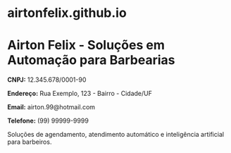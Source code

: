 # airtonfelix.github.io
<!DOCTYPE html>
<html lang="pt-BR">
<head>
  <meta charset="UTF-8">
  <title>Wpp para Barbeiros - Verificação</title>
</head>
<body>
  <h1>Airton Felix - Soluções em Automação para Barbearias</h1>
  <p><strong>CNPJ:</strong> 12.345.678/0001-90</p>
  <p><strong>Endereço:</strong> Rua Exemplo, 123 - Bairro - Cidade/UF</p>
  <p><strong>Email:</strong> airton.99@hotmail.com</p>
  <p><strong>Telefone:</strong> (99) 99999-9999</p>
  <p>Soluções de agendamento, atendimento automático e inteligência artificial para barbeiros.</p>
</body>
</html>
